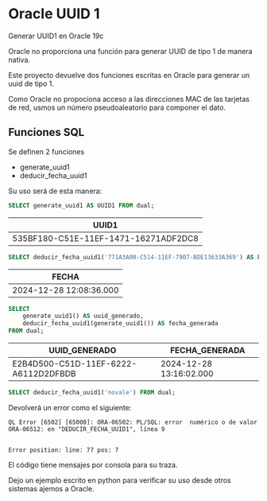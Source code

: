 # Oracle UUID 1
Generar UUID1 en Oracle 19c

Oracle no proporciona una función para generar UUID de tipo 1 de manera nativa.

Este proyecto devuelve dos funciones escritas en Oracle para generar  un uuid de tipo 1.

Como Oracle no propociona acceso a las direcciones MAC de las tarjetas de red, usmos un número pseudoaleatorio para componer el dato.

## Funciones SQL

Se definen 2 funciones

* generate_uuid1
* deducir_fecha_uuid1

Su uso será de esta manera:

```sql
SELECT generate_uuid1 AS UUID1 FROM dual;
```
|UUID1|
|-----|
|535BF180-C51E-11EF-1471-16271ADF2DC8|

```sql
SELECT deducir_fecha_uuid1('771A3A00-C514-11EF-7907-BDE13633A369') AS FECHA FROM dual;
```
|FECHA|
|-----|
|2024-12-28 12:08:36.000|

```sql
SELECT 
    generate_uuid1() AS uuid_generado,
    deducir_fecha_uuid1(generate_uuid1()) AS fecha_generada
FROM dual;
```
|UUID_GENERADO|FECHA_GENERADA|
|-------------|--------------|
|E2B4D500-C51D-11EF-6222-A6112D2DFBDB|2024-12-28 13:16:02.000|


```sql
SELECT deducir_fecha_uuid1('novale') FROM dual;
```
Devolverá un error como el siguiente:
```
QL Error [6502] [65000]: ORA-06502: PL/SQL: error  numérico o de valor
ORA-06512: en "DEDUCIR_FECHA_UUID1", línea 9


Error position: line: 77 pos: 7
```

El código tiene mensajes por consola para su traza.

Dejo un ejemplo escrito en python para verificar su uso desde otros sistemas ajemos a Oracle.



